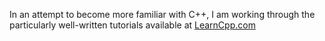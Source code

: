 In an attempt to become more familiar with C++, I am working through the particularly well-written tutorials available at [LearnCpp.com](http://www.learncpp.com/ "Learn C++, it's easy!")